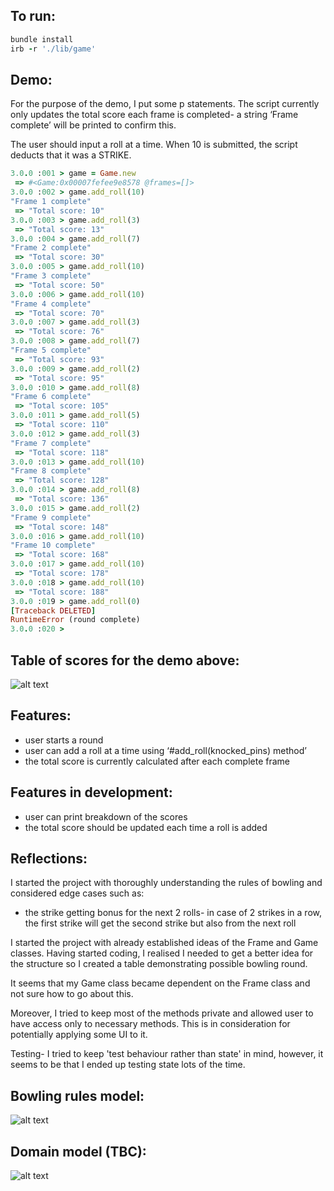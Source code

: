 ## To run:

```ruby
bundle install
irb -r './lib/game'
```

## Demo:

For the purpose of the demo, I put some p statements. The script currently only updates the total score each frame is completed- a string ‘Frame complete’ will be printed to confirm this.

The user should input  a roll at a time. When 10 is submitted, the script deducts that it was a STRIKE.

```ruby
3.0.0 :001 > game = Game.new
 => #<Game:0x00007fefee9e8578 @frames=[]> 
3.0.0 :002 > game.add_roll(10)
"Frame 1 complete"
 => "Total score: 10" 
3.0.0 :003 > game.add_roll(3)
 => "Total score: 13" 
3.0.0 :004 > game.add_roll(7)
"Frame 2 complete"
 => "Total score: 30" 
3.0.0 :005 > game.add_roll(10)
"Frame 3 complete"
 => "Total score: 50" 
3.0.0 :006 > game.add_roll(10)
"Frame 4 complete"
 => "Total score: 70" 
3.0.0 :007 > game.add_roll(3)
 => "Total score: 76" 
3.0.0 :008 > game.add_roll(7)
"Frame 5 complete"
 => "Total score: 93" 
3.0.0 :009 > game.add_roll(2)
 => "Total score: 95" 
3.0.0 :010 > game.add_roll(8)
"Frame 6 complete"
 => "Total score: 105" 
3.0.0 :011 > game.add_roll(5)
 => "Total score: 110" 
3.0.0 :012 > game.add_roll(3)
"Frame 7 complete"
 => "Total score: 118" 
3.0.0 :013 > game.add_roll(10)
"Frame 8 complete"
 => "Total score: 128" 
3.0.0 :014 > game.add_roll(8)
 => "Total score: 136" 
3.0.0 :015 > game.add_roll(2)
"Frame 9 complete"
 => "Total score: 148" 
3.0.0 :016 > game.add_roll(10)
"Frame 10 complete"
 => "Total score: 168" 
3.0.0 :017 > game.add_roll(10)
 => "Total score: 178" 
3.0.0 :018 > game.add_roll(10)
 => "Total score: 188" 
3.0.0 :019 > game.add_roll(0)
[Traceback DELETED]
RuntimeError (round complete)
3.0.0 :020 > 
```

## Table of scores for the demo above:
![alt text](https://i.imgur.com/UKGzL69.png)

## Features:

- user starts a round
- user can add a roll at a time using ‘#add_roll(knocked_pins) method’
- the total score is currently calculated after each complete frame

## Features in development:

- user can print breakdown of the scores
- the total score should be updated each time a roll is added

## Reflections:

I started the project with thoroughly understanding the rules of bowling and considered edge cases such as:
- the strike getting bonus for the next 2 rolls- in case of 2 strikes in a row, the first strike will get the second strike but also from the next roll

I started the project with already established ideas of the Frame and Game classes. Having started coding, I realised I needed to get a better idea for the structure so I created a table demonstrating possible bowling round.

It seems that my Game class became dependent on the Frame class and not sure how to go about this. 

Moreover, I tried to keep most of the methods private and allowed user to have access only to necessary methods. This is in consideration for potentially applying some UI to it.

Testing- I tried to keep 'test behaviour rather than state' in mind, however, it seems to be that I ended up testing state lots of the time.

## Bowling rules model:

![alt text](https://i.imgur.com/z4arXW4.jpg)

## Domain model (TBC):

![alt text](https://i.imgur.com/54Dmq6h.jpg)